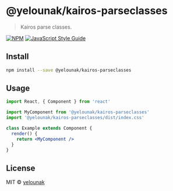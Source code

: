# @yelounak/kairos-parseclasses

> Kairos parse classes.

[![NPM](https://img.shields.io/npm/v/formulaik.svg)](https://www.npmjs.com/package/formulaik) [![JavaScript Style Guide](https://img.shields.io/badge/code_style-standard-brightgreen.svg)](https://standardjs.com)

## Install

```bash
npm install --save @yelounak/kairos-parseclasses
```

## Usage

```jsx
import React, { Component } from 'react'

import MyComponent from '@yelounak/kairos-parseclasses'
import '@yelounak/kairos-parseclasses/dist/index.css'

class Example extends Component {
  render() {
    return <MyComponent />
  }
}
```

## License

MIT © [yelounak](https://github.com/yelounak)
